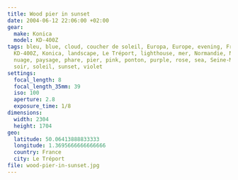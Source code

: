 ```yaml
---
title: Wood pier in sunset
date: 2004-06-12 22:06:00 +02:00
gear:
  make: Konica
  model: KD-400Z
tags: bleu, blue, cloud, coucher de soleil, Europa, Europe, evening, France,
  KD-400Z, Konica, landscape, Le Tréport, lighthouse, mer, Normandie, Normandy,
  nuage, paysage, phare, pier, pink, ponton, purple, rose, sea, Seine-Maritime,
  soir, soleil, sunset, violet
settings:
  focal_length: 8
  focal_length_35mm: 39
  iso: 100
  aperture: 2.8
  exposure_time: 1/8
dimensions:
  width: 2304
  height: 1704
geo:
  latitude: 50.06413888833333
  longitude: 1.3695666666666666
  country: France
  city: Le Tréport
file: wood-pier-in-sunset.jpg
---
```



